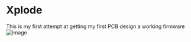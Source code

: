 # Xplode
This is my first attempt at getting my first PCB design a working firmware
![image](https://github.com/user-attachments/assets/2a371cad-1592-4337-b87e-d4181cafd704)
